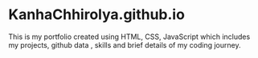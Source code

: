 # KanhaChhirolya.github.io

This is my portfolio created using HTML, CSS, JavaScript which includes my projects, github data , skills and brief details of my coding journey.
